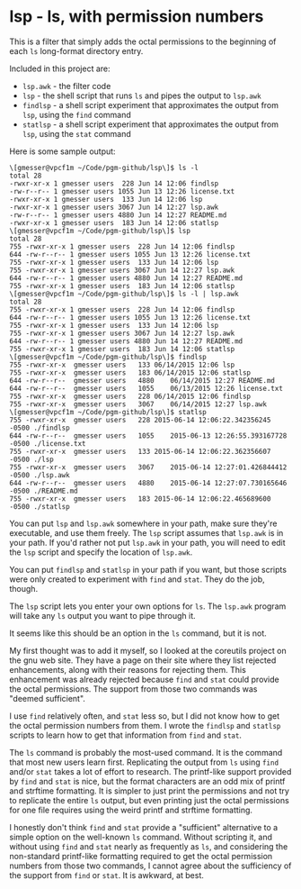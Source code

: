 # lsp - ls, with permission numbers

This is a filter that simply adds the octal permissions to the beginning of each `ls` long-format
directory entry.

Included in this project are:

* `lsp.awk` - the filter code
* `lsp` - the shell script that runs `ls` and pipes the output to `lsp.awk`
* `findlsp` - a shell script experiment that approximates the output from `lsp`, using the `find` command
* `statlsp` - a shell script experiment that approximates the output from `lsp`, using the `stat` command

Here is some sample output:

	\[gmesser@vpcf1m ~/Code/pgm-github/lsp\]$ ls -l
	total 28
	-rwxr-xr-x 1 gmesser users  228 Jun 14 12:06 findlsp
	-rw-r--r-- 1 gmesser users 1055 Jun 13 12:26 license.txt
	-rwxr-xr-x 1 gmesser users  133 Jun 14 12:06 lsp
	-rwxr-xr-x 1 gmesser users 3067 Jun 14 12:27 lsp.awk
	-rw-r--r-- 1 gmesser users 4880 Jun 14 12:27 README.md
	-rwxr-xr-x 1 gmesser users  183 Jun 14 12:06 statlsp
	\[gmesser@vpcf1m ~/Code/pgm-github/lsp\]$ lsp
	total 28
	755 -rwxr-xr-x 1 gmesser users  228 Jun 14 12:06 findlsp
	644 -rw-r--r-- 1 gmesser users 1055 Jun 13 12:26 license.txt
	755 -rwxr-xr-x 1 gmesser users  133 Jun 14 12:06 lsp
	755 -rwxr-xr-x 1 gmesser users 3067 Jun 14 12:27 lsp.awk
	644 -rw-r--r-- 1 gmesser users 4880 Jun 14 12:27 README.md
	755 -rwxr-xr-x 1 gmesser users  183 Jun 14 12:06 statlsp
	\[gmesser@vpcf1m ~/Code/pgm-github/lsp\]$ ls -l | lsp.awk
	total 28
	755 -rwxr-xr-x 1 gmesser users  228 Jun 14 12:06 findlsp
	644 -rw-r--r-- 1 gmesser users 1055 Jun 13 12:26 license.txt
	755 -rwxr-xr-x 1 gmesser users  133 Jun 14 12:06 lsp
	755 -rwxr-xr-x 1 gmesser users 3067 Jun 14 12:27 lsp.awk
	644 -rw-r--r-- 1 gmesser users 4880 Jun 14 12:27 README.md
	755 -rwxr-xr-x 1 gmesser users  183 Jun 14 12:06 statlsp
	\[gmesser@vpcf1m ~/Code/pgm-github/lsp\]$ findlsp
	755 -rwxr-xr-x	gmesser	users	133	06/14/2015 12:06 lsp
	755 -rwxr-xr-x	gmesser	users	183	06/14/2015 12:06 statlsp
	644 -rw-r--r--	gmesser	users	4880	06/14/2015 12:27 README.md
	644 -rw-r--r--	gmesser	users	1055	06/13/2015 12:26 license.txt
	755 -rwxr-xr-x	gmesser	users	228	06/14/2015 12:06 findlsp
	755 -rwxr-xr-x	gmesser	users	3067	06/14/2015 12:27 lsp.awk
	\[gmesser@vpcf1m ~/Code/pgm-github/lsp\]$ statlsp
	755 -rwxr-xr-x	gmesser	users	228	2015-06-14 12:06:22.342356245 -0500 ./findlsp
	644 -rw-r--r--	gmesser	users	1055	2015-06-13 12:26:55.393167728 -0500 ./license.txt
	755 -rwxr-xr-x	gmesser	users	133	2015-06-14 12:06:22.362356607 -0500 ./lsp
	755 -rwxr-xr-x	gmesser	users	3067	2015-06-14 12:27:01.426844412 -0500 ./lsp.awk
	644 -rw-r--r--	gmesser	users	4880	2015-06-14 12:27:07.730165646 -0500 ./README.md
	755 -rwxr-xr-x	gmesser	users	183	2015-06-14 12:06:22.465689600 -0500 ./statlsp

You can put `lsp` and `lsp.awk` somewhere in your path, make sure they're executable, and use them freely.
The `lsp` script assumes that `lsp.awk` is in your path.  If you'd rather not put `lsp.awk` in your path,
you will need to edit the `lsp` script and specify the location of `lsp.awk`.

You can put `findlsp` and `statlsp` in your path if you want, but those scripts were only created to
experiment with `find` and `stat`.  They do the job, though.

The `lsp` script lets you enter your own options for `ls`.  The `lsp.awk` program will take any `ls` output
you want to pipe through it.

It seems like this should be an option in the `ls` command, but it is not.

My first thought was to add it myself, so I looked at the coreutils project on the gnu web site.
They have a page on their site where they list rejected enhancements, along with their reasons for rejecting
them.  This enhancement was already rejected because `find` and `stat` could provide the octal permissions.
The support from those two commands was "deemed sufficient".

I use `find` relatively often, and `stat` less so, but I did not know how to get the octal permission
numbers from them.  I wrote the `findlsp` and `statlsp` scripts to learn how to get that information from
`find` and `stat`.

The `ls` command is probably the most-used command.  It is the command that most new users learn first.
Replicating the output from `ls` using `find` and/or `stat` takes a lot of effort to research.  The printf-like
support provided by `find` and `stat` is nice, but the format characters are an odd mix of printf and
strftime formatting.  It is simpler to just print the permissions and not try to replicate the entire `ls`
output, but even printing just the octal permissions for one file requires using the weird printf and strftime
formatting.

I honestly don't think `find` and `stat` provide a "sufficient" alternative to a simple option on the
well-known `ls` command.  Without scripting it, and without using `find` and `stat` nearly as frequently as
`ls`, and considering the non-standard printf-like formatting required to get the octal permission numbers from
those two commands, I cannot agree about the sufficiency of the support from `find` or `stat`.  It is
awkward, at best.
